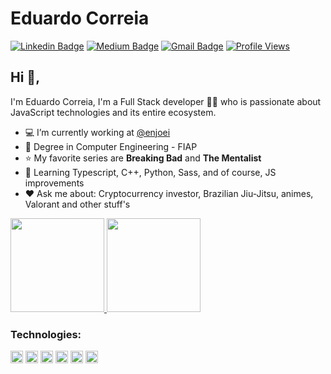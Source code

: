 # Eduardo Correia
[![Linkedin Badge](https://img.shields.io/badge/-LinkedIn-blue?style=flat-square&logo=Linkedin&logoColor=white&link=https://www.linkedin.com/in/devcorreia/)](https://www.linkedin.com/in/devcorreia/)
[![Medium Badge](https://img.shields.io/badge/-Medium-000?style=flat-square&logo=Medium&logoColor=white&&link=https://medium.com/@devcorreia)](https://medium.com/@devcorreia)
[![Gmail Badge](https://img.shields.io/badge/-Gmail-c14438?style=flat-square&logo=Gmail&logoColor=white&link=mailto:ecorreia.fit@gmail.com)](mailto:ecorreia.fit@gmail.com)
[![Profile Views](https://visitor-badge.glitch.me/badge?page_id=github/devcorreia)](https://github.com/devcorreia)

## Hi 👋, 
I'm Eduardo Correia, I'm a Full Stack developer 👨‍💻 who is passionate about JavaScript technologies and its entire ecosystem. 

- :computer: I’m currently working at [@enjoei](https://github.com/enjoei)
- :school: Degree in Computer Engineering - FIAP
- :star: My favorite series are **Breaking Bad** and **The Mentalist**
- :blue_book: Learning Typescript, C++, Python, Sass, and of course, JS improvements
- :hearts: Ask me about: Cryptocurrency investor, Brazilian Jiu-Jitsu, animes, Valorant and other stuff's

<p align="justify">
  <a href="https://github.com/devcorreia/github-readme-stats">
    <img
      height="150"
      src="https://github-readme-stats.vercel.app/api?username=devcorreia&count_private=true&show_icons=true&custom_title=Github%20Status&show=issues&theme=radical"
    />
  </a>
   <a href="https://github.com/devcorreia/github-readme-stats">
    <img
      height="150"
      src="https://github-readme-stats.vercel.app/api/top-langs/?username=devcorreia&layout=compact&theme=radical" />
  </a>  
</p>

### Technologies:
<code><img height="20" src="https://user-images.githubusercontent.com/36170400/116083423-f7466380-a672-11eb-9868-5cd91cc8dcc8.png"></code>
<code><img height="20" src="https://user-images.githubusercontent.com/36170400/116083429-f8779080-a672-11eb-8701-49ebc8515870.png"></code>
<code><img height="20" src="https://user-images.githubusercontent.com/36170400/116082882-4cce4080-a672-11eb-84a3-9df45b6e8c91.png"></code>
<code><img height="20" src="https://user-images.githubusercontent.com/36170400/116082894-52c42180-a672-11eb-86a5-d76288f050ac.png"></code>
<code><img height="20" src="https://user-images.githubusercontent.com/36170400/116082885-4fc93100-a672-11eb-8b55-f2c46db1cc8f.png"></code>
<code><img height="20" src="https://user-images.githubusercontent.com/36170400/116082888-5192f480-a672-11eb-9780-def61887642e.png"></code>
